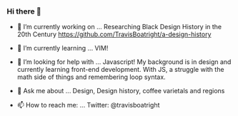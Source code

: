### Hi there 👋

- 🔭 I’m currently working on ...
Researching Black Design History in the 20th Century
https://github.com/TravisBoatright/a-design-history

- 🌱 I’m currently learning ...
VIM!

- 🤔 I’m looking for help with ...
Javascript! My background is in design and currently learning front-end development. With JS, a struggle with the math side of things and remembering loop syntax.

- 💬 Ask me about ...
Design, Design history, coffee varietals and regions

- 📫 How to reach me: ...
Twitter: @travisboatright


<!--
**TravisBoatright/TravisBoatright** is a ✨ _special_ ✨ repository because its `README.md` (this file) appears on your GitHub profile.

Here are some ideas to get you started:

- 🔭 I’m currently working on ...
- 🌱 I’m currently learning ...
- 👯 I’m looking to collaborate on ...
- 🤔 I’m looking for help with ...
- 💬 Ask me about ...
- 📫 How to reach me: ...
- 😄 Pronouns: ...
- ⚡ Fun fact: ...
-->
